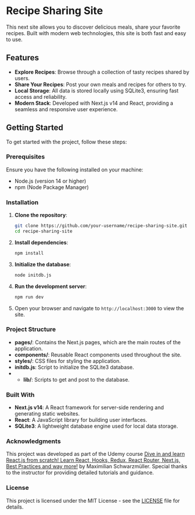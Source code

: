 # Recipe Sharing Site

This next site allows you to discover delicious meals, share your favorite recipes. Built with modern web technologies, this site is both fast and easy to use.

## Features

- **Explore Recipes**: Browse through a collection of tasty recipes shared by users.
- **Share Your Recipes**: Post your own meals and recipes for others to try.
- **Local Storage**: All data is stored locally using SQLite3, ensuring fast access and reliability.
- **Modern Stack**: Developed with Next.js v14 and React, providing a seamless and responsive user experience.

## Getting Started

To get started with the project, follow these steps:

### Prerequisites

Ensure you have the following installed on your machine:

- Node.js (version 14 or higher)
- npm (Node Package Manager)

### Installation

1. **Clone the repository**:
   ```bash
   git clone https://github.com/your-username/recipe-sharing-site.git
   cd recipe-sharing-site
   ```

2. **Install dependencies**:
   ```bash
   npm install
   ```

3. **Initialize the database**:
   ```bash
   node initdb.js
   ```

4. **Run the development server**:
   ```bash
   npm run dev
   ```

5. Open your browser and navigate to `http://localhost:3000` to view the site.

### Project Structure

- **pages/**: Contains the Next.js pages, which are the main routes of the application.
- **components/**: Reusable React components used throughout the site.
- **styles/**: CSS files for styling the application.
- **initdb.js**: Script to initialize the SQLite3 database.
- - **lib/**: Scripts to get and post to the database.

### Built With

- **Next.js v14**: A React framework for server-side rendering and generating static websites.
- **React**: A JavaScript library for building user interfaces.
- **SQLite3**: A lightweight database engine used for local data storage.

### Acknowledgments

This project was developed as part of the Udemy course [Dive in and learn React.js from scratch! Learn React, Hooks, Redux, React Router, Next.js, Best Practices and way more!](https://www.udemy.com/course/react-the-complete-guide-incl-redux/) by Maximilian Schwarzmüller. Special thanks to the instructor for providing detailed tutorials and guidance.

### License

This project is licensed under the MIT License - see the [LICENSE](LICENSE) file for details.
```
